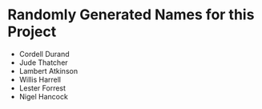 Randomly Generated Names for this Project
=========================================

* Cordell Durand
* Jude Thatcher
* Lambert Atkinson
* Willis Harrell
* Lester Forrest
* Nigel Hancock